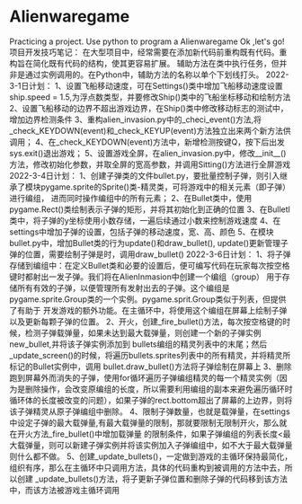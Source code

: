 # Alienwaregame 
Practicing a project.
Use python to program a Alienwaregame
Ok ,let's go!
项目开发技巧笔记：
在大型项目中，经常需要在添加新代码前重构既有代码。重构旨在简化既有代码的结构，使其更容易扩展。
辅助方法在类中执行任务，但并非是通过实例调用的。在Python中，辅助方法的名称以单个下划线打头。
2022-3-1日计划：
1、设置飞船移动速度，可在Settings()类中增加飞船移动速度设置ship.speed = 1.5,为浮点数类型，并要修改Ship()类中的飞船坐标移动和绘制方法
2、设置飞船移动的边界不超出游戏边界，在Ship()类中修改移动标志的测试中，增加边界检测条件
3、重构alien_invasion.py中的_checi_event()方法,将_check_KEYDOWN(event)和_check_KEYUP(event)方法独立出来两个新方法供调用；
4、在_check_KEYDOWN(event)方法中，新增检测按键Q，按下后出发sys.exit()退出游戏；
5、设置游戏全屏，在alien_invasion.py中，修改__init__()方法，修改初始化参数，并取全屏的宽高参数，并调用Sitting()方法进行全屏游戏
2022-3-4日计划：
1、创建子弹类的文件bullet.py，要批量控制子弹，则引入继承了模块pygame.sprite的Sprite()类-精灵类，可将游戏中的相关元素（即子弹）进行编组，
   进而同时操作编组中的所有元素；
2、在Bullet类中，使用pygame.Rect()类绘制表示子弹的矩形，并将其初始化到正确的位置
3、在Bulletl类中，将子弹的y坐标使用小数存储，一遍后续通过小数来控制游戏速度
4、在settings中增加子弹的设置，包括子弹的移动速度，宽、高、颜色
5、在模块bullet.py中，增加Bullet类的行为update()和draw_bullet(), update()更新管理子弹的位置，需要绘制子弹是时，调用draw_bullet()
2022-3-6日计划：
1、将子弹存储到编组中：在定义Bullet类和必要的设置后，便可编写代码在玩家每次按空格键时都射出一发子弹。我们将在AlienInmasion中创建一个编组（group）
   用于存储所有有效的子弹，以便管理所有发射出去的子弹。这个编组是pygame.sprite.Group类的一个实例。pygame.sprit.Group类似于列表，但提供了有助于
   开发游戏的额外功能。在主循环中，将使用这个编组在屏幕上绘制子弹以及更新每颗子弹的位置。
2、开火，创建_fire_bullet()方法，每次按空格键的时候，检测子弹载弹量，如果未达到最大载弹量，则创建一个新的子弹实例new_bullet,并将该子弹实例添加到
   bullets编组的精灵列表中的末尾；然后_update_screen()的时候，将遍历bullets.sprites列表中的所有精灵，并将精灵所标记的Bullet实例中，调用
   bullet.draw_bullet()方法将子弹绘制在屏幕上
3、删除跑到屏幕外而消失的子弹，使用for循环遍历子弹编组精灵的每一个精灵实例（因为是删除操作，会改变原编组的长度，所以需要利用编组的副本来避免遍历循环时
   循环体的长度被改变的问题），如果子弹的rect.bottom超出了屏幕的上边界，则将该子弹精灵从原子弹编组中删除。
4、限制子弹数量，也就是载弹量，在settings中设定子弹的最大载弹量,有最大载弹量的限制，那就要限制无限制开火，那么就在开火方法_fire_bullet()中增加载弹量
   的限制条件，如果子弹编组的列表长度<最大载弹量，则可以新建子弹实例并将该实例加入子弹编组中，如不大于最大载弹量则什么都不做。
5、创建_update_bullets()，一定做到游戏的主循环保持最简化，组织有序，那么在主循环中只调用方法，具体的代码重构到被调用的方法中去，所以创建      _update_bullets()方法，将子更新子弹位置和删除子弹的代码移到该方法中，而该方法被游戏主循环调用